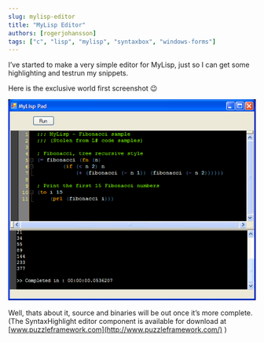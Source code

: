 ```yaml
---
slug: mylisp-editor
title: "MyLisp Editor"
authors: [rogerjohansson]
tags: ["c", "lisp", "mylisp", "syntaxbox", "windows-forms"]
---
```

I’ve started to make a very simple editor for MyLisp, just so I can get some highlighting and testrun my snippets.

<!-- truncate -->

Here is the exclusive world first screenshot 😉

[![mylisppad.png](./mylisppad.png)](http://rogeralsing.wordpress.com/wp-content/uploads/2008/02/mylisppad.png "mylisppad.png")

Well, thats about it, source and binaries will be out once it’s more complete.  
(The SyntaxHighlight editor component is available for download at [www.puzzleframework.com](http://www.puzzleframework.com/) )
